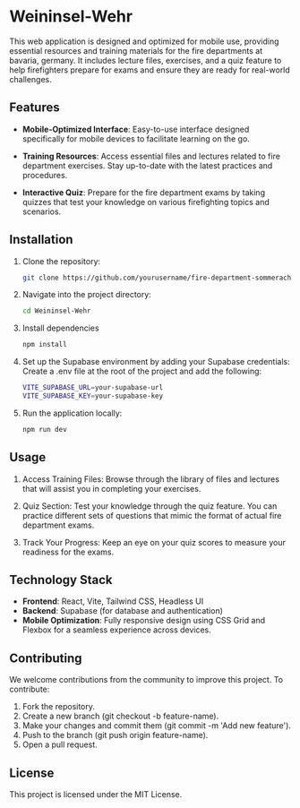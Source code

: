 # Weininsel-Wehr

This web application is designed and optimized for mobile use, providing essential resources and training materials for the fire departments at bavaria, germany. 
It includes lecture files, exercises, and a quiz feature to help firefighters prepare for exams and ensure they are ready for real-world challenges.

## Features

- **Mobile-Optimized Interface**: Easy-to-use interface designed specifically for mobile devices to facilitate learning on the go.
  
- **Training Resources**: Access essential files and lectures related to fire department exercises. Stay up-to-date with the latest practices and procedures.

- **Interactive Quiz**: Prepare for the fire department exams by taking quizzes that test your knowledge on various firefighting topics and scenarios.

## Installation

1. Clone the repository:
   ```bash
   git clone https://github.com/yourusername/fire-department-sommerach-app.git

2. Navigate into the project directory:
    ```bash
    cd Weininsel-Wehr

3. Install dependencies
    ```bash
    npm install

4. Set up the Supabase environment by adding your Supabase credentials:
    Create a .env file at the root of the project and add the following:
    ```bash
    VITE_SUPABASE_URL=your-supabase-url
    VITE_SUPABASE_KEY=your-supabase-key

5. Run the application locally:
    ```bash
    npm run dev

## Usage

1. Access Training Files: Browse through the library of files and lectures that will assist you in completing your exercises.

2. Quiz Section: Test your knowledge through the quiz feature. You can practice different sets of questions that mimic the format of actual fire department exams.

3. Track Your Progress: Keep an eye on your quiz scores to measure your readiness for the exams.

## Technology Stack

- **Frontend**: React, Vite, Tailwind CSS, Headless UI
- **Backend**: Supabase (for database and authentication)
- **Mobile Optimization**: Fully responsive design using CSS Grid and Flexbox for a seamless experience across devices.

## Contributing

We welcome contributions from the community to improve this project. To contribute:

1. Fork the repository.
2. Create a new branch (git checkout -b feature-name).
3. Make your changes and commit them (git commit -m 'Add new feature').
4. Push to the branch (git push origin feature-name).
5. Open a pull request.

## License
This project is licensed under the MIT License.